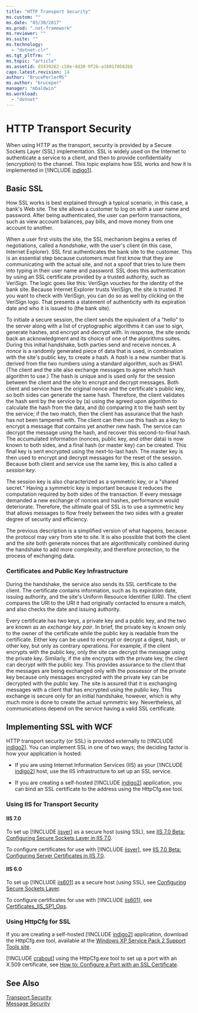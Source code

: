 ```yaml
---
title: "HTTP Transport Security"
ms.custom: ""
ms.date: "03/30/2017"
ms.prod: ".net-framework"
ms.reviewer: ""
ms.suite: ""
ms.technology: 
  - "dotnet-clr"
ms.tgt_pltfrm: ""
ms.topic: "article"
ms.assetid: d3439262-c58e-4d30-9f2b-a160170582bb
caps.latest.revision: 14
author: "BrucePerlerMS"
ms.author: "bruceper"
manager: "mbaldwin"
ms.workload: 
  - "dotnet"
---
```

# HTTP Transport Security
When using HTTP as the transport, security is provided by a Secure Sockets Layer (SSL) implementation. SSL is widely used on the Internet to authenticate a service to a client, and then to provide confidentiality (encryption) to the channel. This topic explains how SSL works and how it is implemented in [!INCLUDE [indigo1](../../../../includes/indigo1-md.md)].  
  
## Basic SSL  
 How SSL works is best explained through a typical scenario, in this case, a bank's Web site. The site allows a customer to log on with a user name and password. After being authenticated, the user can perform transactions, such as view account balances, pay bills, and move money from one account to another.  
  
 When a user first visits the site, the SSL mechanism begins a series of negotiations, called a *handshake*, with the user's client (in this case, Internet Explorer). SSL first authenticates the bank site to the customer. This is an essential step because customers must first know that they are communicating with the actual site, and not a spoof that tries to lure them into typing in their user name and password. SSL does this authentication by using an SSL certificate provided by a trusted authority, such as VeriSign. The logic goes like this: VeriSign vouches for the identity of the bank site. Because Internet Explorer trusts VeriSign, the site is trusted. If you want to check with VeriSign, you can do so as well by clicking on the VeriSign logo. That presents a statement of authenticity with its expiration date and who it is issued to (the bank site).  
  
 To initiate a secure session, the client sends the equivalent of a "hello" to the server along with a list of cryptographic algorithms it can use to sign, generate hashes, and encrypt and decrypt with. In response, the site sends back an acknowledgment and its choice of one of the algorithms suites. During this initial handshake, both parties send and receive nonces. A *nonce* is a randomly generated piece of data that is used, in combination with the site's public key, to create a hash. A *hash* is a new number that is derived from the two numbers using a standard algorithm, such as SHA1. (The client and the site also exchange messages to agree which hash algorithm to use.) The hash is unique and is used only for the session between the client and the site to encrypt and decrypt messages. Both client and service have the original nonce and the certificate's public key, so both sides can generate the same hash. Therefore, the client validates the hash sent by the service by (a) using the agreed upon algorithm to calculate the hash from the data, and (b) comparing it to the hash sent by the service; if the two match, then the client has assurance that the hash has not been tampered with. The client can then use this hash as a key to encrypt a message that contains yet another new hash. The service can decrypt the message using the hash, and recover this second-to-final hash. The accumulated information (nonces, public key, and other data) is now known to both sides, and a final hash (or master key) can be created. This final key is sent encrypted using the next-to-last hash. The master key is then used to encrypt and decrypt messages for the reset of the session. Because both client and service use the same key, this is also called a *session key*.  
  
 The session key is also characterized as a symmetric key, or a "shared secret." Having a symmetric key is important because it reduces the computation required by both sides of the transaction. If every message demanded a new exchange of nonces and hashes, performance would deteriorate. Therefore, the ultimate goal of SSL is to use a symmetric key that allows messages to flow freely between the two sides with a greater degree of security and efficiency.  
  
 The previous description is a simplified version of what happens, because the protocol may vary from site to site. It is also possible that both the client and the site both generate nonces that are algorithmically combined during the handshake to add more complexity, and therefore protection, to the process of exchanging data.  
  
### Certificates and Public Key Infrastructure  
 During the handshake, the service also sends its SSL certificate to the client. The certificate contains information, such as its expiration date, issuing authority, and the site's Uniform Resource Identifier (URI). The client compares the URI to the URI it had originally contacted to ensure a match, and also checks the date and issuing authority.  
  
 Every certificate has two keys, a private key and a public key, and the two are known as an *exchange key pair*. In brief, the private key is known only to the owner of the certificate while the public key is readable from the certificate. Either key can be used to encrypt or decrypt a digest, hash, or other key, but only as contrary operations. For example, if the client encrypts with the public key, only the site can decrypt the message using the private key. Similarly, if the site encrypts with the private key, the client can decrypt with the public key. This provides assurance to the client that the messages are being exchanged only with the possessor of the private key because only messages encrypted with the private key can be decrypted with the public key. The site is assured that it is exchanging messages with a client that has encrypted using the public key. This exchange is secure only for an initial handshake, however, which is why much more is done to create the actual symmetric key. Nevertheless, all communications depend on the service having a valid SSL certificate.  
  
## Implementing SSL with WCF  
 HTTP transport security (or SSL) is provided externally to [!INCLUDE [indigo2](../../../../includes/indigo2-md.md)]. You can implement SSL in one of two ways; the deciding factor is how your application is hosted:  
  
- If you are using Internet Information Services (IIS) as your [!INCLUDE [indigo2](../../../../includes/indigo2-md.md)] host, use the IIS infrastructure to set up an SSL service.  
  
- If you are creating a self-hosted [!INCLUDE [indigo2](../../../../includes/indigo2-md.md)] application, you can bind an SSL certificate to the address using the HttpCfg.exe tool.  
  
### Using IIS for Transport Security  
  
#### IIS 7.0  
 To set up [!INCLUDE [iisver](../../../../includes/iisver-md.md)] as a secure host (using SSL), see [IIS 7.0 Beta: Configuring Secure Sockets Layer in IIS 7.0](http://go.microsoft.com/fwlink/?LinkId=88600).  
  
 To configure certificates for use with [!INCLUDE [iisver](../../../../includes/iisver-md.md)], see [IIS 7.0 Beta: Configuring Server Certificates in IIS 7.0](http://go.microsoft.com/fwlink/?LinkID=88595).  
  
#### IIS 6.0  
 To set up [!INCLUDE [iis601](../../../../includes/iis601-md.md)] as a secure host (using SSL), see [Configuring Secure Sockets Layer](http://go.microsoft.com/fwlink/?LinkId=88601).  
  
 To configure certificates for use with [!INCLUDE [iis601](../../../../includes/iis601-md.md)], see [Certificates_IIS_SP1_Ops](http://go.microsoft.com/fwlink/?LinkId=88602).  
  
### Using HttpCfg for SSL  
 If you are creating a self-hosted [!INCLUDE [indigo2](../../../../includes/indigo2-md.md)] application, download the HttpCfg.exe tool, available at the [Windows XP Service Pack 2 Support Tools site](http://go.microsoft.com/fwlink/?LinkId=29002).  
  
 [!INCLUDE [crabout](../../../../includes/crabout-md.md)] using the HttpCfg.exe tool to set up a port with an X.509 certificate, see [How to: Configure a Port with an SSL Certificate](../../../../docs/framework/wcf/feature-details/how-to-configure-a-port-with-an-ssl-certificate.md).  
  
## See Also  
 [Transport Security](../../../../docs/framework/wcf/feature-details/transport-security.md)  
 [Message Security](../../../../docs/framework/wcf/feature-details/message-security-in-wcf.md)
